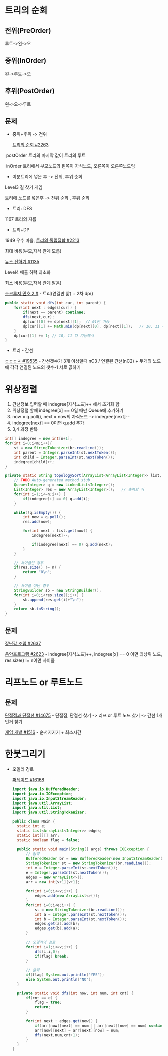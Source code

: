 # 트리의 순회

## 전위(PreOrder)

루트->왼->오



## 중위(InOrder)

왼->루트->오



## 후위(PostOrder)

왼->오->루트



## 문제

* 중위+후위 -> 전위

  [트리의 순회 #2263](https://www.acmicpc.net/problem/2263)

​		postOrder 트리의 마지막 값이 트리의 루트

​		inOrder 트리에서 부모노드의 왼쪽이 자식노드, 오른쪽이 오른쪽노드임



* 이분트리에 넣은 후 -> 전위, 후위 순회

Level3 길 찾기 게임

트리에 노드를 넣은후 -> 전위 순회 , 후위 순회



* 트리+DFS

1167 트리의 지름



* 트리+DP

1949 우수 마을, [트리의 독립집합 #2213](https://www.acmicpc.net/problem/2213)

최대 비용(부모,자식 관계 모름)

[뉴스 전하기 #1135](https://www.acmicpc.net/problem/1135)

Level4 매출 하락 최소화

최소 비용(부모,자식 관계 알음)

[스크루지 민호 2 #](https://www.acmicpc.net/problem/12978) - 트리(연결만 앎) + 2차 dp()

```java
public static void dfs(int cur, int parent) {
    for(int next : edges[cur]) {
        if(next == parent) continue;
        dfs(next,cur);
        dp[cur][0] += dp[next][1];	// 01만 가능
        dp[cur][1] += Math.min(dp[next][0], dp[next][1]);	// 10, 11 다 가능
    }
    dp[cur][1] += 1; // 10, 11 다 가능해서
}
```



* 트리 - 간선 

[ㄷㄷㄷㅈ #19535](https://www.acmicpc.net/problem/19535) - 간선갯수가 3개 이상일때 nC3 / 연결된 간선(nC2) + 두개의 노드에 각각 연결된 노드의 갯수-1  서로 곲하기



# 위상정렬

1. 간선정보 입력할 때 indegree[자식노드]++ 해서 초기화 함
2. 위상정렬 할때 indegree[x] == 0일 때만 Queue에 추가하기
3. now = q.poll(), next = now의 자식노드 -> indegree[next]--
4. indegree[next] == 0이면 q.add 추가
5. 3,4 과정 반복



```java
int[] indegree = new int[n+1];
for(int i=0;i<m;i++){
    st = new StringTokenizer(br.readLine());
    int parent = Integer.parseInt(st.nextToken());
    int child = Integer.parseInt(st.nextToken());
    indegree[child]++;
}

private static String topologySort(ArrayList<ArrayList<Integer>> list, int[] indegree, int n) {
    // TODO Auto-generated method stub
    Queue<Integer> q = new LinkedList<Integer>();
    List<Integer> res = new ArrayList<Integer>();	// 출력할 거
    for(int i=1;i<=n;i++) {
        if(indegree[i] == 0) q.add(i);
    }

    while(!q.isEmpty()) {
        int now = q.poll();
        res.add(now);

        for(int next : list.get(now)) {
            indegree[next]--;

            if(indegree[next] == 0) q.add(next);
        }
    }

    // 사이클인 경우
    if(res.size() != n) {	
        return "0\n";
    }

    // 사이클 아닌 경우
    StringBuilder sb = new StringBuilder();
    for(int i=0;i<res.size();i++) {
        sb.append(res.get(i)+"\n");
    }
    return sb.toString();
}
```



## 문제

[장난감 조립 #2637](https://www.acmicpc.net/problem/2637) 

[음악프로그램 #2623](https://www.acmicpc.net/problem/2623) - indegree[자식노드]++, indegree[x] == 0 이면 최상위 노드, res.size() != n이면 사이클



# 리프노드 or 루트노드



## 문제

[단절점과 단절선 #14675](https://www.acmicpc.net/problem/14675) - 단절점, 단절선 찾기 -> 리프 or 루트 노드 찾기 -> 간선 1개인거 찾기

[게임 개발 #1516](https://www.acmicpc.net/problem/1516) - 순서지키기 + 최소시간



# 한붓그리기

* 오일러 경로

  [퍼레이드 #16168](https://www.acmicpc.net/problem/16168) 

  ```java
  import java.io.BufferedReader;
  import java.io.IOException;
  import java.io.InputStreamReader;
  import java.util.ArrayList;
  import java.util.List;
  import java.util.StringTokenizer;
  
  public class Main {
  	static int e;
  	static List<ArrayList<Integer>> edges;
  	static int[][] arr;
  	static boolean flag = false;
   	
  	public static void main(String[] args) throws IOException {
  		// 입력
  		BufferedReader br = new BufferedReader(new InputStreamReader(System.in));
  		StringTokenizer st = new StringTokenizer(br.readLine());
  		int v = Integer.parseInt(st.nextToken());
  		e = Integer.parseInt(st.nextToken());
  		edges = new ArrayList<>();
  		arr = new int[v+1][v+1];
  		
  		for(int i=0;i<=v;i++) {
  			edges.add(new ArrayList<>());
  		}
  		for(int i=0;i<e;i++) {
  			st = new StringTokenizer(br.readLine());
  			int a = Integer.parseInt(st.nextToken());
  			int b = Integer.parseInt(st.nextToken());
  			edges.get(a).add(b);
  			edges.get(b).add(a);
  		}
  		
  		// 오일러의 경로
  		for(int i=1;i<=v;i++) {
  			dfs(i,i,0);
  			if(flag) break;
  		}
  		
  		// 출력
  		if(flag) System.out.println("YES");
  		else System.out.println("NO");
  	}
  
  	private static void dfs(int now, int num, int cnt) {
  		if(cnt == e) {
  			flag = true;
  			return;
  		}
  		
  		for(int next : edges.get(now)) {
  			if(arr[now][next] == num || arr[next][now] == num) continue;
  			arr[now][next] = arr[next][now] = num;
  			dfs(next,num,cnt+1);
  		}
  	}
  }
  ```

  
